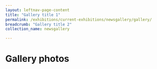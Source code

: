 ```yaml
---
layout: leftnav-page-content
title: "Gallery title 1"
permalink: /exhibitions/current-exhibitions/newsgallery/gallery/
breadcrumb: "Gallery title 2"
collection_name: newsgallery

---
```


# Gallery photos
